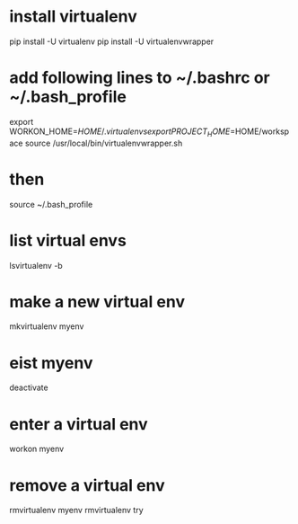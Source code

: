 # install virtualenv
pip install -U virtualenv
pip install -U virtualenvwrapper

# add following lines to ~/.bashrc or ~/.bash_profile
export WORKON_HOME=$HOME/.virtualenvs
export PROJECT_HOME=$HOME/workspace
source /usr/local/bin/virtualenvwrapper.sh

# then
source ~/.bash_profile

# list virtual envs
lsvirtualenv -b

# make a new virtual env
mkvirtualenv myenv

# eist myenv
deactivate

# enter a virtual env
workon myenv

# remove a virtual env
rmvirtualenv myenv
rmvirtualenv try
